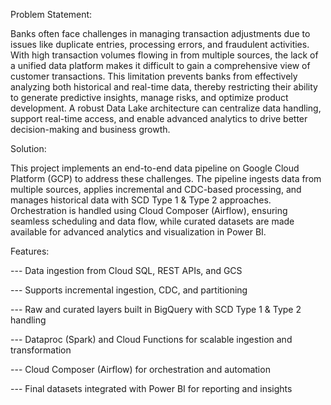 Problem Statement:

Banks often face challenges in managing transaction adjustments due to issues like duplicate entries, processing errors, and fraudulent activities. With high transaction volumes flowing in from multiple sources, the lack of a unified data platform makes it difficult to gain a comprehensive view of customer transactions. This limitation prevents banks from effectively analyzing both historical and real-time data, thereby restricting their ability to generate predictive insights, manage risks, and optimize product development. A robust Data Lake architecture can centralize data handling, support real-time access, and enable advanced analytics to drive better decision-making and business growth.

Solution:

This project implements an end-to-end data pipeline on Google Cloud Platform (GCP) to address these challenges. The pipeline ingests data from multiple sources, applies incremental and CDC-based processing, and manages historical data with SCD Type 1 & Type 2 approaches. Orchestration is handled using Cloud Composer (Airflow), ensuring seamless scheduling and data flow, while curated datasets are made available for advanced analytics and visualization in Power BI.

Features:

---  Data ingestion from Cloud SQL, REST APIs, and GCS

---  Supports incremental ingestion, CDC, and partitioning

---  Raw and curated layers built in BigQuery with SCD Type 1 & Type 2 handling

---  Dataproc (Spark) and Cloud Functions for scalable ingestion and transformation

---  Cloud Composer (Airflow) for orchestration and automation

--- Final datasets integrated with Power BI for reporting and insights

